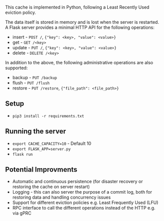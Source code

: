 This cache is implemented in Python, following a Least Recently Used eviction policy.

The data itself is stored in memory and is lost when the server is restarted. A Flask server provides a minimal HTTP API for the following operations:

- insert - `POST /`, `{"key": <key>, "value": <value>}`
- get - `GET /<key>`
- update - `PUT /`, `{"key": <key>, "value": <value>}`
- delete - `DELETE /<key>`

In addition to the above, the following administrative operations are also supported:

- backup - `PUT /backup`
- flush - `PUT /flush`
- restore - `PUT /restore`, `{"file_path": <file_path>}`

## Setup
- `pip3 install -r requirements.txt`

## Running the server
- `export CACHE_CAPACITY=10` - Default 10
- `export FLASK_APP=server.py`
- `flask run`

## Potential Improvments
- Automatic and continuous persistence (for disaster recovery or restoring the cache on server restart)
- Logging - this can also server the purpose of a commit log, both for restoring data and handling concurrency issues
- Support for different eviction policies e.g. Least Frequently Used (LFU)
- RPC interface to call the different operations instead of the HTTP e.g. via gPRC